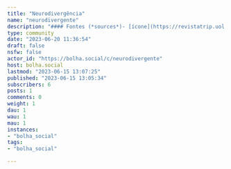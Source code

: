 ```yaml
---
title: "Neurodivergência" 
name: "neurodivergente"
description: "#### Fontes (*sources*)- [ícone](https://revistatrip.uol.com.br/tpm/webstories/10-livros-para-pensar-a-neurodiversidade)- [capa](https://genialcare.com.br/blog/simbolos-do-autismo/) "
type: community
date: "2023-06-20 11:36:54"
draft: false
nsfw: false
actor_id: "https://bolha.social/c/neurodivergente"
host: bolha.social
lastmod: "2023-06-15 13:07:25"
published: "2023-06-15 13:05:34"
subscribers: 6
posts: 1
comments: 0
weight: 1
dau: 1
wau: 1
mau: 1
instances:
- "bolha_social"
tags: 
- "bolha_social"

---
```


